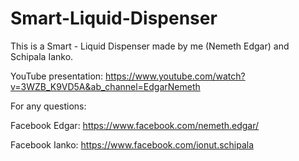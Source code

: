 # Smart-Liquid-Dispenser

This is a Smart - Liquid Dispenser made by me (Nemeth Edgar) and Schipala Ianko.

YouTube presentation:
https://www.youtube.com/watch?v=3WZB_K9VD5A&ab_channel=EdgarNemeth

For any questions:

Facebook Edgar: https://www.facebook.com/nemeth.edgar/

Facebook Ianko: https://www.facebook.com/ionut.schipala

